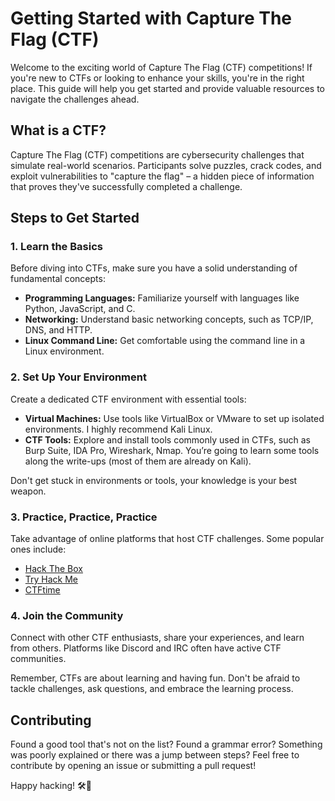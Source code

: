 # Getting Started with Capture The Flag (CTF)

Welcome to the exciting world of Capture The Flag (CTF) competitions! If you're new to CTFs or looking to enhance your skills, you're in the right place. This guide will help you get started and provide valuable resources to navigate the challenges ahead.

## What is a CTF?

Capture The Flag (CTF) competitions are cybersecurity challenges that simulate real-world scenarios. Participants solve puzzles, crack codes, and exploit vulnerabilities to "capture the flag" – a hidden piece of information that proves they've successfully completed a challenge.

## Steps to Get Started

### 1. Learn the Basics

Before diving into CTFs, make sure you have a solid understanding of fundamental concepts:

- **Programming Languages:** Familiarize yourself with languages like Python, JavaScript, and C.
- **Networking:** Understand basic networking concepts, such as TCP/IP, DNS, and HTTP.
- **Linux Command Line:** Get comfortable using the command line in a Linux environment.

### 2. Set Up Your Environment

Create a dedicated CTF environment with essential tools:

- **Virtual Machines:** Use tools like VirtualBox or VMware to set up isolated environments. I highly recommend Kali Linux.
- **CTF Tools:** Explore and install tools commonly used in CTFs, such as Burp Suite, IDA Pro, Wireshark, Nmap. You’re going to learn some tools along the write-ups (most of them are already on Kali).

Don't get stuck in environments or tools, your knowledge is your best weapon.

### 3. Practice, Practice, Practice

Take advantage of online platforms that host CTF challenges. Some popular ones include:

- [Hack The Box](https://www.hackthebox.eu/)
- [Try Hack Me](https://tryhackme.com/)
- [CTFtime](https://ctftime.org/)

### 4. Join the Community

Connect with other CTF enthusiasts, share your experiences, and learn from others. Platforms like Discord and IRC often have active CTF communities.

Remember, CTFs are about learning and having fun. Don't be afraid to tackle challenges, ask questions, and embrace the learning process.

## Contributing

Found a good tool that's not on the list? Found a grammar error? Something was poorly explained or there was a jump between steps? Feel free to contribute by opening an issue or submitting a pull request!

Happy hacking! 🛠️🚀
